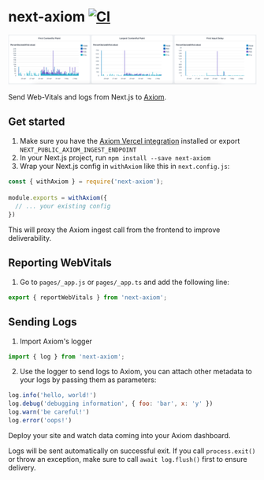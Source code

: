 # next-axiom [![CI](https://github.com/axiomhq/next-axiom/actions/workflows/ci.yml/badge.svg)](https://github.com/axiomhq/next-axiom/actions/workflows/ci.yml)

![](./web-vitals-dashboard.png)

Send Web-Vitals and logs from Next.js to [Axiom](https://axiom.co).

## Get started

1. Make sure you have the [Axiom Vercel integration](https://www.axiom.co/vercel) installed or export `NEXT_PUBLIC_AXIOM_INGEST_ENDPOINT`
2. In your Next.js project, run `npm install --save next-axiom`
3. Wrap your Next.js config in `withAxiom` like this in `next.config.js`:

```js
const { withAxiom } = require('next-axiom');

module.exports = withAxiom({
  // ... your existing config
})
```

This will proxy the Axiom ingest call from the frontend to improve deliverability.

## Reporting WebVitals

1. Go to `pages/_app.js` or `pages/_app.ts` and add the following line:
```js
export { reportWebVitals } from 'next-axiom';
```

## Sending Logs

1. Import Axiom's logger
```js
import { log } from 'next-axiom';
```

2. Use the logger to send logs to Axiom, you can attach other metadata to your 
logs by passing them as parameters:
```js
log.info('hello, world!')
log.debug('debugging information', { foo: 'bar', x: 'y' })
log.warn('be careful!')
log.error('oops!')
```

Deploy your site and watch data coming into your Axiom dashboard.

Logs will be sent automatically on successful exit. 
If you call `process.exit()` or throw an exception, make sure to call 
`await log.flush()` first to ensure delivery.
